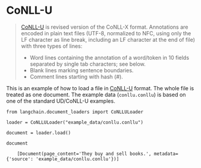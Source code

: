 CoNLL-U
=======

> [CoNLL-U](https://universaldependencies.org/format.html) is revised version of the CoNLL-X format. Annotations are encoded in plain text files (UTF-8, normalized to NFC, using only the LF character as line break, including an LF character at the end of file) with three types of lines:
> 
> *   Word lines containing the annotation of a word/token in 10 fields separated by single tab characters; see below.
> *   Blank lines marking sentence boundaries.
> *   Comment lines starting with hash (#).

This is an example of how to load a file in [CoNLL-U](https://universaldependencies.org/format.html) format. The whole file is treated as one document. The example data (`conllu.conllu`) is based on one of the standard UD/CoNLL-U examples.

    from langchain.document_loaders import CoNLLULoader

    loader = CoNLLULoader("example_data/conllu.conllu")

    document = loader.load()

    document

        [Document(page_content='They buy and sell books.', metadata={'source': 'example_data/conllu.conllu'})]